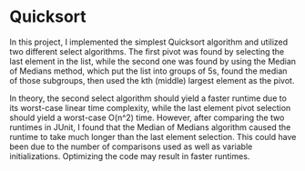 # Quicksort

In this project, I implemented the simplest Quicksort algorithm and utilized two different select algorithms.
The first pivot was found by selecting the last element in the list, while the second one was found by using the Median of Medians method, which put the list into groups of 5s, found the median of those subgroups, then used the kth (middle) largest element as the pivot.


In theory, the second select algorithm should yield a faster runtime due to its worst-case linear time complexity, while the last element pivot selection should yield a worst-case O(n^2) time. However, after comparing the two runtimes in JUnit, I found that the Median of Medians algorithm caused the runtime to take much longer than the last element selection. This could have been due to the number of comparisons used as well as variable initializations. Optimizing the code may result in faster runtimes.
